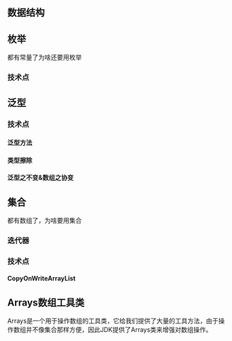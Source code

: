 ## 数据结构

## 枚举

都有常量了为啥还要用枚举

### 技术点

## 泛型

### 技术点

#### 泛型方法

#### 类型擦除

#### 泛型之不变&数组之协变

## 集合

都有数组了，为啥要用集合

### 迭代器

### 技术点

#### CopyOnWriteArrayList

## Arrays数组工具类

Arrays是一个用于操作数组的工具类，它给我们提供了大量的工具方法，由于操作数组并不像集合那样方便，因此JDK提供了Arrays类来增强对数组操作。